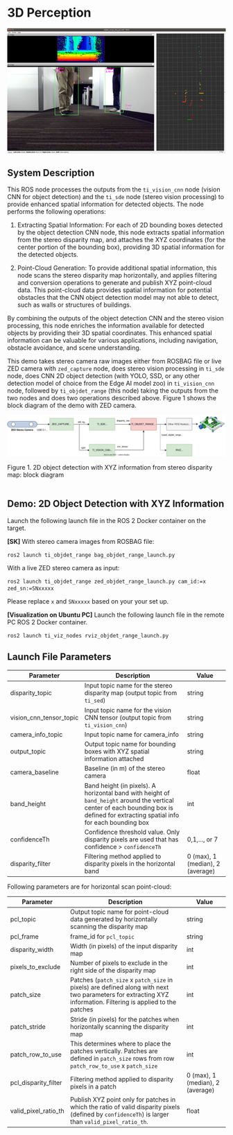 3D Perception
=============

![](docs/objdet_range_rviz.png)
<br />

## System Description

This ROS node processes the outputs from the `ti_vision_cnn` node (vision CNN for object detection) and the `ti_sde` node (stereo vision processing) to provide enhanced spatial information for detected objects. The node performs the following operations:

1. Extracting Spatial Information: For each of 2D bounding boxes detected by the object detection CNN node, this node extracts spatial information from the stereo disparity map, and attaches the XYZ coordinates (for the center portion of the bounding box), providing 3D spatial information for the detected objects.

2. Point-Cloud Generation: To provide additional spatial information, this node scans the stereo disparity map horizontally, and applies filtering and conversion operations to generate and publish XYZ point-cloud data. This point-cloud data provides spatial information for potential obstacles that the CNN object detection model may not able to detect, such as walls or structures of buildings.

By combining the outputs of the object detection CNN and the stereo vision processing, this node enriches the information available for detected objects by providing their 3D spatial coordinates. This enhanced spatial information can be valuable for various applications, including navigation, obstacle avoidance, and scene understanding.

This demo takes stereo camera raw images either from ROSBAG file or live ZED camera with `zed_capture` node, does stereo vision processing in `ti_sde` node, does CNN 2D object detection (with YOLO, SSD, or any other detection model of choice from the Edge AI model zoo) in `ti_vision_cnn` node, followed by `ti_objdet_range` (this node) taking the outputs from the two nodes and does two operations described above. Figure 1 shows the block diagram of the demo with ZED camera.

![](docs/objdet_range_block_diagram.svg)
<figcaption>Figure 1. 2D object detection with XYZ information from stereo disparity map: block diagram</figcaption>
<br />

## Demo: 2D Object Detection with XYZ Information

Launch the following launch file in the ROS 2 Docker container on the target.

**[SK]**
With stereo camera images from ROSBAG file:
```
ros2 launch ti_objdet_range bag_objdet_range_launch.py
```

With a live ZED stereo camera as input:
```
ros2 launch ti_objdet_range zed_objdet_range_launch.py cam_id:=x zed_sn:=SNxxxxx
```
Please replace `x` and `SNxxxxx` based on your your set up.

**[Visualization on Ubuntu PC]**
Launch the following launch file in the remote PC ROS 2 Docker container.
```
ros2 launch ti_viz_nodes rviz_objdet_range_launch.py
```

## Launch File Parameters

Parameter               | Description                                                                    | Value
------------------------|--------------------------------------------------------------------------------|--------
disparity_topic         | Input topic name for the stereo disparity map (output topic from `ti_sed`)     | string
vision_cnn_tensor_topic | Input topic name for the vision CNN tensor (output topic from `ti_vision_cnn`) | string
camera_info_topic       | Input topic name for camera_info                                               | string
output_topic            | Output topic name for bounding boxes with XYZ spatial information attached     | string
camera_baseline         | Baseline (in m) of the stereo camera                                           | float
band_height             | Band height (in pixels). A horizontal band with height of `band_height` around the vertical center of each bounding box is defined for extracting spatial info for each bounding box        | int
confidenceTh            | Confidence threshold value. Only disparity pixels are used that has confidence > `confidenceTh` | 0,1,..., or 7
disparity_filter        | Filtering method applied to disparity pixels in the horizontal band            | 0 (max), 1 (median), 2 (average)

Following parameters are for horizontal scan point-cloud:

Parameter              | Description                                                                                   | Value
-----------------------|-----------------------------------------------------------------------------------------------|-------
pcl_topic              | Output topic name for point-cloud data generated by horizontally scanning the disparity map   | string
pcl_frame              | frame_id for `pcl_topic`                                                                      | string
disparity_width        | Width (in pixels) of the input disparity map                                                  | int
pixels_to_exclude      | Number of pixels to exclude in the right side of the disparity map                            | int
patch_size             | Patches (`patch_size` x `patch_size` in pixels) are defined along with next two parameters for extracting XYZ information. Filtering is applied to the patches | int
patch_stride           | Stride (in pixels) for the patches when horizontally scanning the disparity map               | int
patch_row_to_use       | This determines where to place the patches vertically. Patches are defined in `patch_size` rows from row `patch_row_to_use` x `patch_size` | int
pcl_disparity_filter   | Filtering method applied to disparity pixels in a patch                                       | 0 (max), 1 (median), 2 (average)
valid_pixel_ratio_th   | Publish XYZ point only for patches in which the ratio of valid disparity pixels (defined by `confidenceTh`) is larger than `valid_pixel_ratio_th`. | float

